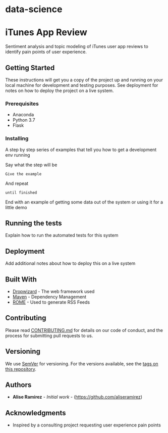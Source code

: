# data-science

# iTunes App Review 

Sentiment analysis and topic modeling of iTunes user app reviews to identify pain points of user experience.

## Getting Started

These instructions will get you a copy of the project up and running on your local machine for development and testing purposes. See deployment for notes on how to deploy the project on a live system.

### Prerequisites

- Anaconda 
- Python 3.7
- Flask 

### Installing

A step by step series of examples that tell you how to get a development env running

Say what the step will be

```
Give the example
```

And repeat

```
until finished
```

End with an example of getting some data out of the system or using it for a little demo

## Running the tests

Explain how to run the automated tests for this system


## Deployment

Add additional notes about how to deploy this on a live system

## Built With

* [Dropwizard](http://www.dropwizard.io/1.0.2/docs/) - The web framework used
* [Maven](https://maven.apache.org/) - Dependency Management
* [ROME](https://rometools.github.io/rome/) - Used to generate RSS Feeds

## Contributing

Please read [CONTRIBUTING.md](https://gist.github.com/PurpleBooth/b24679402957c63ec426) for details on our code of conduct, and the process for submitting pull requests to us.

## Versioning

We use [SemVer](http://semver.org/) for versioning. For the versions available, see the [tags on this repository](https://github.com/your/project/tags). 

## Authors

* **Alise Ramirez** - *Initial work* - (https://github.com/aliseramirez)

## Acknowledgments

* Inspired by a consulting project requesting user experience pain points 

